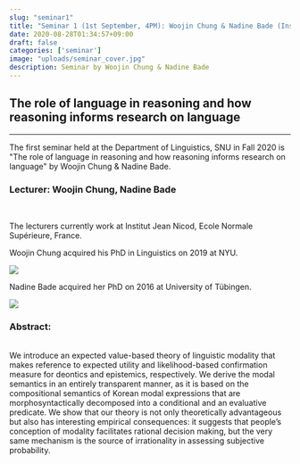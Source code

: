 ```yaml
---
slug: "seminar1"
title: "Seminar 1 (1st September, 4PM): Woojin Chung & Nadine Bade (Institut Jean Nicod)"
date: 2020-08-28T01:34:57+09:00
draft: false
categories: ['seminar']
image: "uploads/seminar_cover.jpg"
description: Seminar by Woojin Chung & Nadine Bade
---
```


## The role of language in reasoning and how reasoning informs research on language
***

The first seminar held at the Department of Linguistics, SNU in Fall 2020 is "The role of language in reasoning and how reasoning informs research on language" by Woojin Chung & Nadine Bade. 

### Lecturer: Woojin Chung, Nadine Bade
<br/>

The lecturers currently work at Institut Jean Nicod, Ecole Normale Supérieure, France. 

Woojin Chung acquired his PhD in Linguistics on 2019 at NYU.

![ ](/uploads/Woojin_Chung_image.jpg#floatleft)

Nadine Bade acquired her PhD on 2016 at University of Tübingen.

![ ](/uploads/Nadine_Bade_image.jpg#floatleft)

### Abstract: 
<br/>
We introduce an expected value-based theory of linguistic modality that makes reference to expected utility and likelihood-based confirmation measure for deontics and epistemics, respectively. We derive the modal semantics in an entirely transparent manner, as it is based on the compositional semantics of Korean modal expressions that are morphosyntactically decomposed into a conditional and an evaluative predicate. We show that our theory is not only theoretically advantageous but also has interesting empirical consequences: it suggests that people’s conception of modality facilitates rational decision making, but the very same mechanism is the source of irrationality in assessing subjective probability. 
<br/><br/>